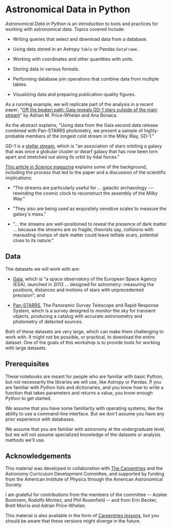 # Astronomical Data in Python

*Astronomical Data in Python* is an introduction to tools and practices for working with astronomical data.  Topics covered include:

* Writing queries that select and download data from a database.

* Using data stored in an Astropy `Table` or Pandas `DataFrame`.

* Working with coordinates and other quantities with units.

* Storing data in various formats.

* Performing database join operations that combine data from multiple tables.

* Visualizing data and preparing publication-quality figures.

As a running example, we will replicate part of the analysis in a recent paper, "[Off the beaten path: Gaia reveals GD-1 stars outside of the main stream](https://arxiv.org/abs/1805.00425)" by Adrian M. Price-Whelan and Ana Bonaca.

As the abstract explains, "Using data from the Gaia second data release combined with Pan-STARRS photometry, we present a sample of highly-probable members of the longest cold stream in the Milky Way, GD-1."

GD-1 is a [stellar stream](https://en.wikipedia.org/wiki/List_of_stellar_streams), which is "an association of stars orbiting a galaxy that was once a globular cluster or dwarf galaxy that has now been torn apart and stretched out along its orbit by tidal forces."

[This article in *Science* magazine](https://www.sciencemag.org/news/2018/10/streams-stars-reveal-galaxy-s-violent-history-and-perhaps-its-unseen-dark-matter) explains some of the background, including the process that led to the paper and a discussion of the scientific implications:

* "The streams are particularly useful for ... galactic archaeology --- rewinding the cosmic clock to reconstruct the assembly of the Milky Way."

* "They also are being used as exquisitely sensitive scales to measure the galaxy's mass."

* "... the streams are well-positioned to reveal the presence of dark matter ... because the streams are so fragile, theorists say, collisions with marauding clumps of dark matter could leave telltale scars, potential clues to its nature."

## Data

The datasets we will work with are:
 
* [Gaia](https://en.wikipedia.org/wiki/Gaia_(spacecraft)), which is "a space observatory of the European Space Agency (ESA), launched in 2013 ... designed for astrometry: measuring the positions, distances and motions of stars with unprecedented precision", and

* [Pan-STARRS](https://en.wikipedia.org/wiki/Pan-STARRS), The Panoramic Survey Telescope and Rapid Response System, which is a survey designed to monitor the sky for transient objects, producing a catalog with accurate astronometry and photometry of detected sources.

Both of these datasets are very large, which can make them challenging to work with.  It might not be possible, or practical, to download the entire dataset.
One of the goals of this workshop is to provide tools for working with large datasets.

## Prerequisites

These notebooks are meant for people who are familiar with basic Python, but not necessarily the libraries we will use, like Astropy or Pandas.  If you are familiar with Python lists and dictionaries, and you know how to write a function that takes parameters and returns a value, you know enough Python to get started.

We assume that you have some familiarity with operating systems, like the ability to use a command-line interface.  But we don't assume you have any prior experience with databases.

We assume that you are familiar with astronomy at the undergraduate level, but we will not assume specialized knowledge of the datasets or analysis methods we'll use. 

## Acknowledgements

This material was developed in collaboration with [The Carpentries](https://carpentries.org/) and the Astronomy Curriculum Development Committee, and supported by funding from the American Institute of Physics through the American Astronomical Society.

I am grateful for contributions from the members of the committee -- Azalee Bostroem, Rodolfo Montez, and Phil Rosenfield -- and from Erin Becker, Brett Morris and Adrian Price-Whelan.

This material is also available in the form of [Carpentries lessons](https://datacarpentry.github.io/astronomy-python), but you should be
aware that these versions might diverge in the future.